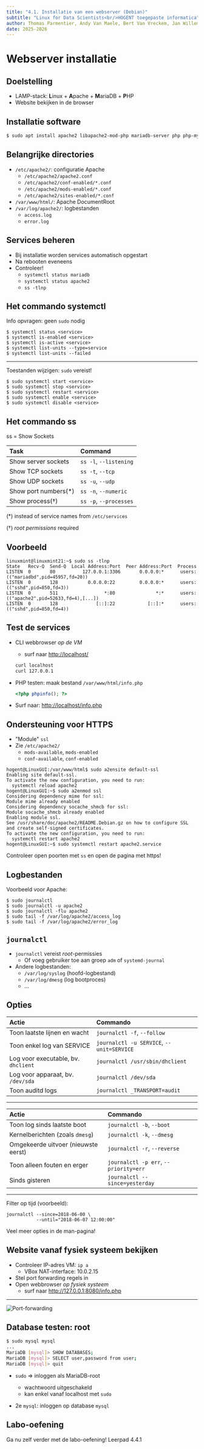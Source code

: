 ```yaml
---
title: "4.1. Installatie van een webserver (Debian)"
subtitle: "Linux for Data Scientists<br/>HOGENT toegepaste informatica"
author: Thomas Parmentier, Andy Van Maele, Bert Van Vreckem, Jan Willem
date: 2025-2026
---
```


# Webserver installatie

## Doelstelling

- LAMP-stack: **L**inux + **A**pache + **M**ariaDB + **P**HP
- Website bekijken in de browser

## Installatie software

```bash
$ sudo apt install apache2 libapache2-mod-php mariadb-server php php-mysql
```

## Belangrijke directories

- `/etc/apache2/`: configuratie Apache
    - `/etc/apache2/apache2.conf`
    - `/etc/apache2/conf-enabled/*.conf`
    - `/etc/apache2/mods-enabled/*.conf`
    - `/etc/apache2/sites-enabled/*.conf`
- `/var/www/html/`: Apache DocumentRoot
- `/var/log/apache2/`: logbestanden
    - `access.log`
    - `error.log`

## Services beheren

- Bij installatie worden services automatisch opgestart
- Na rebooten eveneens
- Controleer!
    - `systemctl status mariadb`
    - `systemctl status apache2`
    - `ss -tlnp`

## Het commando systemctl

Info opvragen: geen `sudo` nodig

```console
$ systemctl status <service>
$ systemctl is-enabled <service>
$ systemctl is-active <service>
$ systemctl list-units --type=service
$ systemctl list-units --failed
```

---

Toestanden wijzigen: `sudo` vereist!

```console
$ sudo systemctl start <service>
$ sudo systemctl stop <service>
$ sudo systemctl restart <service>
$ sudo systemctl enable <service>
$ sudo systemctl disable <service>
```

## Het commando ss

ss = Show Sockets

| Task                 | Command                |
| :---                 | :---                   |
| Show server sockets  | `ss -l`, `--listening` |
| Show TCP sockets     | `ss -t`, `--tcp`       |
| Show UDP sockets     | `ss -u`, `--udp`       |
| Show port numbers(*) | `ss -n`, `--numeric`   |
| Show process(†)      | `ss -p`, `--processes` |

(*) instead of service names from `/etc/services`

(†) *root permissions* required

## Voorbeeld

```console
linuxmint@linuxmint21:~$ sudo ss -tlnp
State   Recv-Q  Send-Q  Local Address:Port  Peer Address:Port  Process
LISTEN  0       80          127.0.0.1:3306       0.0.0.0:*      users:(("mariadbd",pid=45957,fd=20))
LISTEN  0       128           0.0.0.0:22         0.0.0.0:*      users:(("sshd",pid=850,fd=3))
LISTEN  0       511                 *:80               *:*      users:(("apache2",pid=52633,fd=4),[...])
LISTEN  0       128              [::]:22            [::]:*      users:(("sshd",pid=850,fd=4)) 
```

## Test de services

- CLI webbrowser *op de VM*

    - surf naar <http://localhost/>

    ```bash
    curl localhost
    curl 127.0.0.1
    ```

- PHP testen: maak bestand `/var/www/html/info.php`

    ```php
    <?php phpinfo(); ?>
    ```

- Surf naar: <http://localhost/info.php>

## Ondersteuning voor HTTPS

- "Module" `ssl`
- Zie `/etc/apache2/`
    - `mods-available`, `mods-enabled`
    - `conf-available`, `conf-enabled`

```console
hogent@LinuxGUI:/var/www/html$ sudo a2ensite default-ssl
Enabling site default-ssl.
To activate the new configuration, you need to run:
  systemctl reload apache2
hogent@LinuxGUI:~$ sudo a2enmod ssl
Considering dependency mime for ssl:
Module mime already enabled
Considering dependency socache_shmcb for ssl:
Module socache_shmcb already enabled
Enabling module ssl.
See /usr/share/doc/apache2/README.Debian.gz on how to configure SSL and create self-signed certificates.
To activate the new configuration, you need to run:
  systemctl restart apache2
hogent@LinuxGUI:~$ sudo systemctl restart apache2.service 
```

Controleer open poorten met `ss` en open de pagina met https!

## Logbestanden

Voorbeeld voor Apache:

```console
$ sudo journalctl
$ sudo journalctl -u apache2
$ sudo journalctl -flu apache2
$ sudo tail -f /var/log/apache2/access_log
$ sudo tail -f /var/log/apache2/error_log
```

## `journalctl`

- `journalctl` vereist *root*-permissies
    - Of voeg gebruiker toe aan groep `adm` of `systemd-journal`
- Andere logbestanden:
    - `/var/log/syslog` (hoofd-logbestand)
    - `/var/log/dmesg` (log bootproces)
    - ...


## Opties

| Actie                               | Commando                                  |
| :---------------------------------- | :---------------------------------------- |
| Toon laatste lijnen en wacht        | `journalctl -f`, `--follow`               |
| Toon enkel log van SERVICE          | `journalctl -u SERVICE`, `--unit=SERVICE` |
| Log voor executable, bv. `dhclient` | `journalctl /usr/sbin/dhclient`           |
| Log voor apparaat, bv. `/dev/sda`   | `journalctl /dev/sda`                     |
| Toon auditd logs                    | `journalctl _TRANSPORT=audit`             |

---

| Actie                               | Commando                              |
| :---------------------------------- | :------------------------------------ |
| Toon log sinds laatste boot         | `journalctl -b`, `--boot`             |
| Kernelberichten (zoals `dmesg`)     | `journalctl -k`, `--dmesg`            |
| Omgekeerde uitvoer (nieuwste eerst) | `journalctl -r`, `--reverse`          |
| Toon alleen fouten en erger         | `journalctl -p err`, `--priority=err` |
| Sinds gisteren                      | `journalctl --since=yesterday`        |

---

Filter op tijd (voorbeeld):

```console
journalctl --since=2018-06-00 \
           --until="2018-06-07 12:00:00"
```

Veel meer opties in de man-pagina!

## Website vanaf fysiek systeem bekijken

- Controleer IP-adres VM: `ip a`
    - VBox NAT-interface: 10.0.2.15
- Stel port forwarding regels in
- Open webbrowser *op fysiek systeem*
    - surf naar <http://127.0.0.1:8080/info.php>

---

![Port-forwarding](assets/webserver-portforwarding.png)

## Database testen: root

```bash
$ sudo mysql mysql
...
MariaDB [mysql]> SHOW DATABASES;
MariaDB [mysql]> SELECT user,password from user;
MariaDB [mysql]> quit
```

- `sudo` => inloggen als MariaDB-root

    - wachtwoord uitgeschakeld
    - kan enkel vanaf localhost met `sudo`

- 2e `mysql`: inloggen op database `mysql`

## Labo-oefening

Ga nu zelf verder met de labo-oefening! Leerpad 4.4.1
